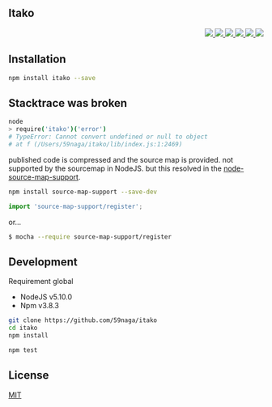 Itako
---

<p align="right">
  <a href="https://npmjs.org/package/itako">
    <img src="https://img.shields.io/npm/v/itako.svg?style=flat-square">
  </a>
  <a href="https://travis-ci.org/59naga/itako">
    <img src="http://img.shields.io/travis/59naga/itako.svg?style=flat-square">
  </a>
  <a href="https://ci.appveyor.com/project/59naga/itako">
    <img src="https://img.shields.io/appveyor/ci/59naga/itako.svg?style=flat-square">
  </a>
  <a href="https://codeclimate.com/github/59naga/itako/coverage">
    <img src="https://img.shields.io/codeclimate/github/59naga/itako.svg?style=flat-square">
  </a>
  <a href="https://codeclimate.com/github/59naga/itako">
    <img src="https://img.shields.io/codeclimate/coverage/github/59naga/itako.svg?style=flat-square">
  </a>
  <a href="https://gemnasium.com/59naga/itako">
    <img src="https://img.shields.io/gemnasium/59naga/itako.svg?style=flat-square">
  </a>
</p>

Installation
---
```bash
npm install itako --save
```

Stacktrace was broken
---
```bash
node
> require('itako')('error')
# TypeError: Cannot convert undefined or null to object
# at f (/Users/59naga/itako/lib/index.js:1:2469)
```
published code is compressed and the source map is provided.
not supported by the sourcemap in NodeJS. but this resolved in the [node-source-map-support](https://github.com/evanw/node-source-map-support#readme).

```bash
npm install source-map-support --save-dev
```
```js
import 'source-map-support/register';
```
or...
```bash
$ mocha --require source-map-support/register
```

Development
---
Requirement global
* NodeJS v5.10.0
* Npm v3.8.3

```bash
git clone https://github.com/59naga/itako
cd itako
npm install

npm test
```

License
---
[MIT](http://59naga.mit-license.org/)
